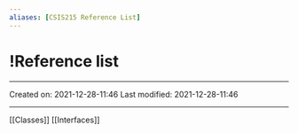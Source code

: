 ```yaml
---
aliases: [CSIS215 Reference List]
---
```

# !Reference list
___

Created on: 2021-12-28-11:46
Last modified: 2021-12-28-11:46

___

 [[Classes]]
 [[Interfaces]]